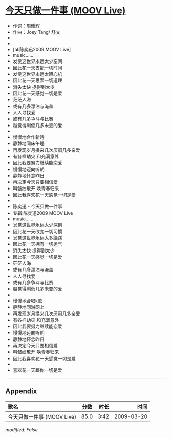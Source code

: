 # [今天只做一件事 (MOOV Live)](https://music.163.com/song?id=33418338)

* 作词：周耀辉
* 作曲：Joey Tang/ 舒文
* 
* 
* [al:陈奕迅2009 MOOV Live]
* music......
* 发觉这世界永远太少空间
* 因此花一天支配一切时间
* 发觉这世界永远太晒心机
* 因此花一天思索一切道理
* 消失太快 捉得到太少
* 因此花一天感觉一切是爱
* 茫茫人海
* 或有几多漂泊与淹盖
* 人人寻找爱
* 或有几多争斗与比赛
* 越觉得剩低几多未变的爱
* 
* 慢慢地合作新诗
* 静静地同床午睡
* 再发现岁月换来几次厌闷几多亲爱
* 有各样劫灾 和充满意外
* 因此我要努力继续能恋爱
* 慢慢地迈向听朝
* 静静地怀念昨日
* 再决定今天只要相信爱
* 叫皱纹散开 唤青春归来
* 因此我喜欢花一天感觉一切是爱
* 
* 陈奕迅 - 今天只做一件事
* 专辑:陈奕迅2009 MOOV Live
* music......
* 发觉这世界永远太少深刻
* 因此花一天改变一切习惯
* 发觉这世界永远太多跷蹊
* 因此花一天拥有一切运气
* 消失太快 捉得到太少
* 因此花一天感觉一切是爱
* 茫茫人海
* 或有几多漂泊与淹盖
* 人人寻找爱
* 或有几多争斗与比赛
* 越觉得剩低几多未变的爱
* 
* 慢慢地合唱k歌
* 静静地同游网上
* 再发现岁月换来几次厌闷几多亲爱
* 有各样劫灾 和充满意外
* 因此我要努力继续能恋爱
* 慢慢地迈向听朝
* 静静地怀念昨日
* 再决定今天只要相信爱
* 叫皱纹散开 唤青春归来
* 因此我喜欢花一天感觉一切是爱
* 
* 喜欢花一天跟你一切是爱


---

## Appendix

|歌名|分数|时长|时间|
|:---|:---:|---:|---:|
|今天只做一件事 (MOOV Live)|85.0|3:42|2009-03-20

*modified: False*